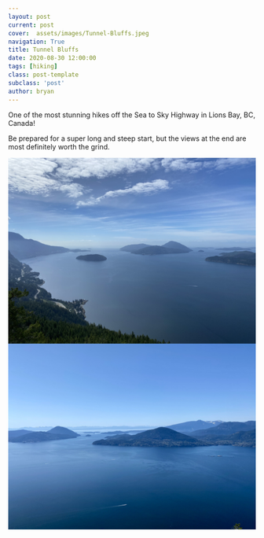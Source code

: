 ```yaml
---
layout: post
current: post
cover:  assets/images/Tunnel-Bluffs.jpeg
navigation: True
title: Tunnel Bluffs
date: 2020-08-30 12:00:00
tags: [hiking]
class: post-template
subclass: 'post'
author: bryan
---
```


One of the most stunning hikes off the Sea to Sky Highway in Lions Bay, BC, Canada! 

Be prepared for a super long and steep start, but the views at the end are most definitely worth the grind. 

<img max-width="100vw" align="center" src="https://github.com/bryanyu1/blog/blob/gh-pages/assets/images/Tunnel-Bluffs.jpeg?raw=true" alt="Tunnel-Bluffs">

<img max-width="100vw" align="center" src="https://github.com/bryanyu1/blog/blob/gh-pages/assets/images/Tunnel-Bluffs2.jpeg?raw=true" alt="Tunnel-Bluffs2">

